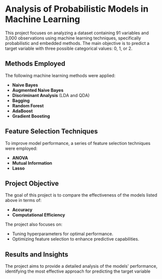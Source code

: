 # Analysis of Probabilistic Models in Machine Learning

This project focuses on analyzing a dataset containing 91 variables and 3,000 observations using machine learning techniques, specifically probabilistic and embedded methods. The main objective is to predict a target variable with three possible categorical values: 0, 1, or 2.

## Methods Employed

The following machine learning methods were applied:

- **Naive Bayes**
- **Augmented Naive Bayes**
- **Discriminant Analysis** (LDA and QDA)
- **Bagging**
- **Random Forest**
- **AdaBoost**
- **Gradient Boosting**

## Feature Selection Techniques

To improve model performance, a series of feature selection techniques were employed:

- **ANOVA**
- **Mutual Information**
- **Lasso**

## Project Objective

The goal of this project is to compare the effectiveness of the models listed above in terms of:

- **Accuracy**
- **Computational Efficiency**

The project also focuses on:

- Tuning hyperparameters for optimal performance.
- Optimizing feature selection to enhance predictive capabilities.

## Results and Insights

The project aims to provide a detailed analysis of the models' performance, identifying the most effective approach for predicting the target variable
